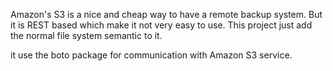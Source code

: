 Amazon's S3 is a nice and cheap way to have a remote backup system. But it is REST based which make it not very easy to use. This project just add the normal file system semantic to it.

it use the boto package for communication with Amazon S3 service.